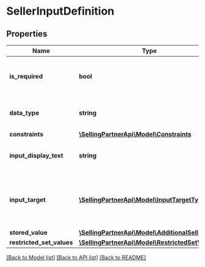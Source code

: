 # SellerInputDefinition

## Properties
Name | Type | Description | Notes
------------ | ------------- | ------------- | -------------
**is_required** | **bool** | When true, the additional input field is required. | 
**data_type** | **string** | The data type of the additional input field. | 
**constraints** | [**\SellingPartnerApi\Model\Constraints**](Constraints.md) |  | 
**input_display_text** | **string** | The display text for the additional input field. | 
**input_target** | [**\SellingPartnerApi\Model\InputTargetType**](InputTargetType.md) | Whether the seller input applies to the item or the shipment. | [optional] 
**stored_value** | [**\SellingPartnerApi\Model\AdditionalSellerInput**](AdditionalSellerInput.md) |  | 
**restricted_set_values** | [**\SellingPartnerApi\Model\RestrictedSetValues**](RestrictedSetValues.md) |  | [optional] 

[[Back to Model list]](../README.md#documentation-for-models) [[Back to API list]](../README.md#documentation-for-api-endpoints) [[Back to README]](../README.md)


